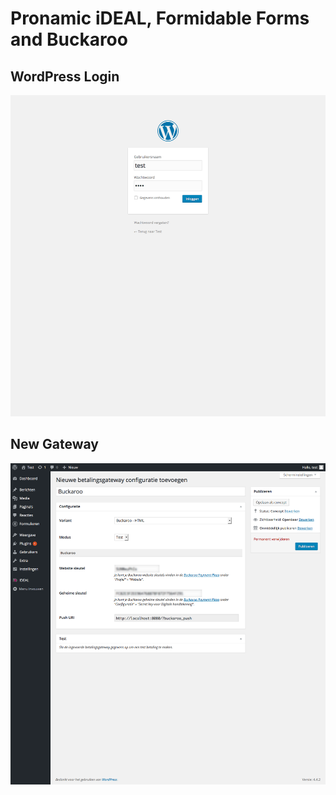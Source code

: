 # Pronamic iDEAL, Formidable Forms and Buckaroo

## WordPress Login

![WordPress Login](01-login.png)

## New Gateway

![New Gateway](02-new-gateway.png)
